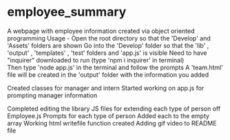 # employee_summary

A webpage with employee information created via object oriented programming
Usage -
Open the root directory so that the 'Develop' and 'Assets' folders are shown
Go into the 'Develop' folder so that the 'lib' , 'output' , 'templates' , 'test' folders and 'app.js' is visible
Need to have "inquirer" downloaded to run (type 'npm i inquirer' in terminal)  
Then type 'node app.js' in the terminal and follow the prompts
A 'team.html' file will be created in the 'output' folder with the information you added

Created classes for manager and intern
Started working on app.js for prompting manager information

Completed editing the library JS files for extending each type of person off Employee.js
Prompts for each type of person
Added each to the empty array
Working html writefile function created
Adding gif video to README file
